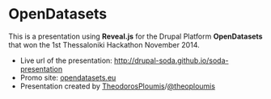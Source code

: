 # OpenDatasets
This is a presentation using **Reveal.js** for the Drupal Platform **OpenDatasets** that won the 1st Thessaloniki Hackathon November 2014.

- Live url of the presentation: http://drupal-soda.github.io/soda-presentation
- Promo site: [opendatasets.eu](http://www.opendatasets.eu)
- Presentation created by [TheodorosPloumis](http://theodorosploumis.com/en)/[@theoploumis](http://twitter.com/theoploumis)
